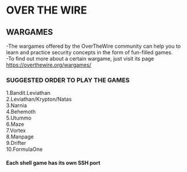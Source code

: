 # OVER THE WIRE

## WARGAMES

-The wargames offered by the OverTheWire community can help you to learn and practice security concepts in the form of fun-filled games.\
-To find out more about a certain wargame, just visit its page <https://overthewire.org/wargames/>

### SUGGESTED ORDER TO PLAY THE GAMES

1.Bandit.Leviathan\
2.Leviathan/Krypton/Natas\
3.Narnia\
4.Behemoth\
5.Utummo\
6.Maze\
7.Vortex\
8.Manpage\
9.Drifter\
10.FormulaOne

#### Each shell game has its own SSH port
